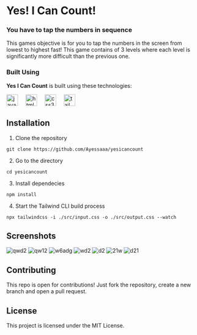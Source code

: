 # Yes! I Can Count!
### You have to tap the numbers in sequence

This games objective is for you to tap the numbers in the screen from lowest to highest fast! This game contains of 3 levels where each level is significantly more difficult than the previous one.

### Built Using
**Yes I Can Count** is built using these technologies:
<div align="left">
  <img src="https://cdn.jsdelivr.net/gh/devicons/devicon/icons/javascript/javascript-original.svg" height="30" alt="javascript logo"  />
  <img width="12" />
  <img src="https://cdn.jsdelivr.net/gh/devicons/devicon/icons/html5/html5-original.svg" height="30" alt="html5 logo"  />
  <img width="12" />
  <img src="https://cdn.jsdelivr.net/gh/devicons/devicon/icons/css3/css3-original.svg" height="30" alt="css3 logo"  />
  <img width="12" />
  <img src="https://www.svgrepo.com/show/374118/tailwind.svg" height="30" alt="tailwind logo"  />
</div>

## Installation 
1. Clone the repository
```
git clone https://github.com/Ayessaaa/yesicancount
```
2. Go to the directory
```
cd yesicancount
```
3. Install dependecies
```
npm install
```
4. Start the Tailwind CLI build process
```
npx tailwindcss -i ./src/input.css -o ./src/output.css --watch
```

## Screenshots

![qwd2](https://github.com/user-attachments/assets/045c431d-8cc5-427b-8f17-6dec390be024)
![qw12](https://github.com/user-attachments/assets/4c0082c0-1f71-4c0e-83eb-652c176682d3)
![w6adg](https://github.com/user-attachments/assets/70a2e51a-a2c7-49ff-b390-fe02cace1adc)
![wd2](https://github.com/user-attachments/assets/685db436-10f1-4a55-aa90-78d445e98f4e)
![d2](https://github.com/user-attachments/assets/ef9feccd-0287-4c78-a231-ea70aa2c840a)
![21w](https://github.com/user-attachments/assets/e30fa503-8e8c-490c-8e16-f4b6c1b5a81c)
![d21](https://github.com/user-attachments/assets/227e71bb-a46d-4d44-bf7a-31b633ea94d3)


## Contributing
This repo is open for contributions! Just fork the repository, create a new branch and open a pull request.

## License
This project is licensed under the MIT License.
